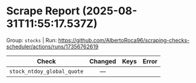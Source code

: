 # Scrape Report (2025-08-31T11:55:17.537Z)

Group: `stocks`  |  Run: https://github.com/AlbertoRoca96/scraping-checks-scheduler/actions/runs/17356762619

| Check | Changed | Keys | Error |
|---|:---:|:--|:--|
| `stock_ntdoy_global_quote` | — |  |  |
